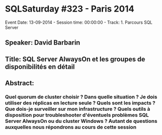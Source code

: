 # SQLSaturday #323 - Paris 2014
Event Date: 13-09-2014 - Session time: 00:00:00 - Track: 1. Parcours SQL Server
## Speaker: David Barbarin
## Title: SQL Server AlwaysOn et les groupes de disponibilités en détail
## Abstract:
### Quel quorum de cluster choisir ? Dans quelle situation ? Je dois utiliser des réplicas en lecture seule ? Quels sont les impacts ? Que dois-je surveiller sur mon infrastructure ? Quels outils à disposition pour troubleshooter d'éventuels problèmes SQL Server AlwaysOn ou du cluster Windows ? Autant de questions auxquelles nous répondrons au cours de cette session
